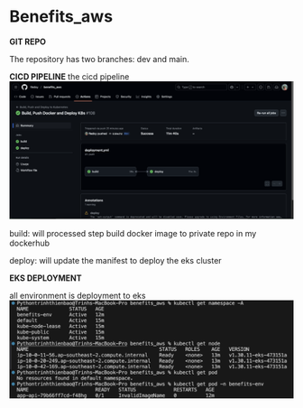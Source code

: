 # Benefits_aws


**GIT REPO**

The repository has two branches: dev and main.

**CICD PIPELINE**
the cicd pipeline
![alt text](report-resources/ci-cd.png)

build: will processed step build docker image to private repo in my dockerhub

deploy: will update the manifest to deploy the eks cluster

**EKS DEPLOYMENT**

all environment is deployment to eks
![alt text](report-resources/eks_deploy.png)